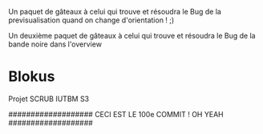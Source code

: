Un paquet de gâteaux à celui qui trouve et résoudra le Bug de la previsualisation quand on change d'orientation ! ;) 

Un deuxième paquet de gâteaux à celui qui trouve et résoudra le Bug de la bande noire dans l'overview


# Blokus
Projet SCRUB IUTBM S3

###################
CECI EST LE 100e COMMIT ! OH YEAH
###################


